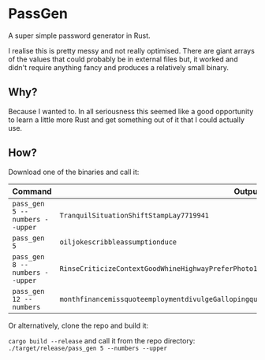 # PassGen

A super simple password generator in Rust.

I realise this is pretty messy and not really optimised. There are giant arrays of the values that could probably be in external files but, it worked and didn't require anything fancy and produces a relatively small binary.

## Why?
Because I wanted to. In all seriousness this seemed like a good opportunity to learn a little more Rust and get something out of it that I could actually use.

## How?
Download one of the binaries and call it:

|Command|Output|
|-------|------|
|`pass_gen 5 --numbers --upper`| `TranquilSituationShiftStampLay7719941`|
|`pass_gen 5`|`oiljokescribbleassumptionduce`|
|`pass_gen 8 --numbers --upper`|`RinseCriticizeContextGoodWhineHighwayPreferPhoto1140204`
|`pass_gen 12 --numbers`|`monthfinancemissquoteemploymentdivulgeGallopingquietskateboardparticularCelestialvalue2011137`|

Or alternatively, clone the repo and build it:

`cargo build --release` and call it from the repo directory: `./target/release/pass_gen 5 --numbers --upper`
